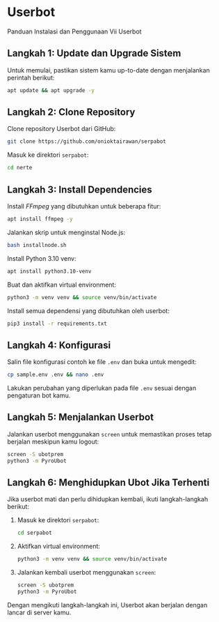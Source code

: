 
#  Userbot

Panduan Instalasi dan Penggunaan Vii Userbot

## Langkah 1: Update dan Upgrade Sistem
Untuk memulai, pastikan sistem kamu up-to-date dengan menjalankan perintah berikut:

```bash
apt update && apt upgrade -y
```

## Langkah 2: Clone Repository
Clone repository  Userbot dari GitHub:

```bash
git clone https://github.com/onioktairawan/serpabot
```

Masuk ke direktori `serpabot`:

```bash
cd nerte
```

## Langkah 3: Install Dependencies
Install *FFmpeg* yang dibutuhkan untuk beberapa fitur:

```bash
apt install ffmpeg -y
```

Jalankan skrip untuk menginstal Node.js:

```bash
bash installnode.sh
```

Install Python 3.10 venv:

```bash
apt install python3.10-venv
```

Buat dan aktifkan virtual environment:

```bash
python3 -m venv venv && source venv/bin/activate
```

Install semua dependensi yang dibutuhkan oleh userbot:

```bash
pip3 install -r requirements.txt
```

## Langkah 4: Konfigurasi
Salin file konfigurasi contoh ke file `.env` dan buka untuk mengedit:

```bash
cp sample.env .env && nano .env
```

Lakukan perubahan yang diperlukan pada file `.env` sesuai dengan pengaturan bot kamu.

## Langkah 5: Menjalankan Userbot
Jalankan userbot menggunakan `screen` untuk memastikan proses tetap berjalan meskipun kamu logout:

```bash
screen -S ubotprem
python3 -m PyroUbot
```

## Langkah 6: Menghidupkan Ubot Jika Terhenti
Jika userbot mati dan perlu dihidupkan kembali, ikuti langkah-langkah berikut:

1. Masuk ke direktori `serpabot`:

    ```bash
    cd serpabot
    ```

2. Aktifkan virtual environment:

    ```bash
    python3 -m venv venv && source venv/bin/activate
    ```

3. Jalankan kembali userbot menggunakan `screen`:

    ```bash
    screen -S ubotprem
    python3 -m PyroUbot
    ```

Dengan mengikuti langkah-langkah ini, Userbot akan berjalan dengan lancar di server kamu.
